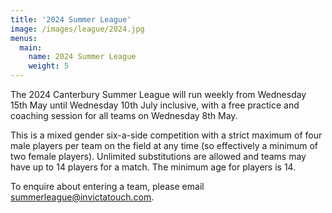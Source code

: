 ```yaml
---
title: '2024 Summer League'
image: /images/league/2024.jpg
menus:
  main:
    name: 2024 Summer League
    weight: 5
---
```


The 2024 Canterbury Summer League will run weekly from Wednesday 15th May until Wednesday 10th July inclusive,
with a free practice and coaching session for all teams on Wednesday 8th May.

This is a mixed gender six-a-side competition with a strict maximum of four male players per team on the field
at any time (so effectively a minimum of two female players).
Unlimited substitutions are allowed and teams may have up to 14
players for a match. The minimum age for players is 14.

To enquire about entering a team, please email summerleague@invictatouch.com.
